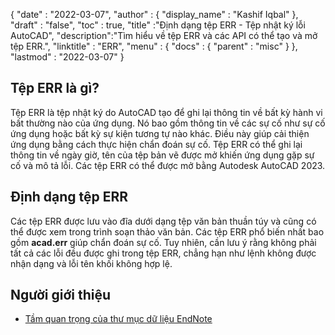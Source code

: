 {
  "date" : "2022-03-07",
  "author" : {
    "display_name" : "Kashif Iqbal"
},
  "draft" : "false",
  "toc" : true,
  "title" :"Định dạng tệp ERR - Tệp nhật ký lỗi AutoCAD",
  "description":"Tìm hiểu về tệp ERR và các API có thể tạo và mở tệp ERR.",
  "linktitle" : "ERR",
  "menu" : {
    "docs" : {
      "parent" : "misc"
}
},
  "lastmod" : "2022-03-07"
}

## Tệp ERR là gì?

Tệp ERR là tệp nhật ký do AutoCAD tạo để ghi lại thông tin về bất kỳ hành vi bất thường nào của ứng dụng. Nó bao gồm thông tin về các sự cố như sự cố ứng dụng hoặc bất kỳ sự kiện tương tự nào khác. Điều này giúp cải thiện ứng dụng bằng cách thực hiện chẩn đoán sự cố. Tệp ERR có thể ghi lại thông tin về ngày giờ, tên của tệp bản vẽ được mở khiến ứng dụng gặp sự cố và mô tả lỗi. Các tệp ERR có thể được mở bằng
Autodesk AutoCAD 2023.

## Định dạng tệp ERR

Các tệp ERR được lưu vào đĩa dưới dạng tệp văn bản thuần túy và cũng có thể được xem trong trình soạn thảo văn bản. Các tệp ERR phổ biến nhất bao gồm **acad.err** giúp chẩn đoán sự cố. Tuy nhiên, cần lưu ý rằng không phải tất cả các lỗi đều được ghi trong tệp ERR, chẳng hạn như lệnh không được nhận dạng và lỗi tên khối không hợp lệ.

## Người giới thiệu

* [Tầm quan trọng của thư mục dữ liệu EndNote](https://support.clarivate.com/Endnote/s/article/EndNote-Description-of-the-Data-folder-that-accompanies-enl-library-files?language=en_US)

